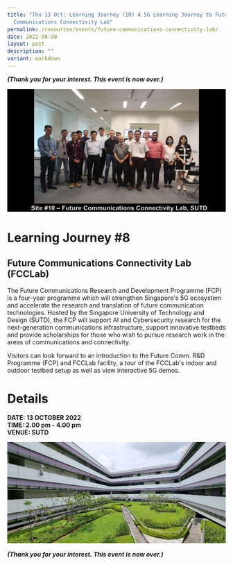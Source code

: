 ```yaml
---
title: "Thu 13 Oct: Learning Journey (10) A 5G Learning Journey to Future
  Communications Connectivity Lab"
permalink: /resources/events/future-communications-connectivity-lab/
date: 2022-08-30
layout: post
description: ""
variant: markdown
---
```

***(Thank you for your interest. This event  is now over.)***

![5GLF Group Photo_SUTD](/images/events/5GLF/5GLF_Group%20Photo_Future%20Communications%20Connectivity%20Lab,%20SUTD.jpg)

# Learning Journey #8

## Future Communications Connectivity Lab (FCCLab)

The Future Communications Research and Development Programme (FCP) is a four-year programme which will strengthen Singapore's 5G ecosystem and accelerate the research and translation of future communication technologies. Hosted by the Singapore University of Technology and Design (SUTD), the FCP will support AI and Cybersecurity  research for the next-generation communications infrastructure, support innovative testbeds and provide scholarships for those who wish to pursue research work in the areas of communications and connectivity.

Visitors can look forward to an introduction to the Future Comm. R&amp;D Programme (FCP) and FCCLab facility, a tour of the FCCLab's indoor and outdoor testbed setup as well as view interactive 5G demos.


# Details
**DATE: 13 OCTOBER 2022** <br> 
**TIME: 2.00 pm - 4.00 pm** <br> 
**VENUE: SUTD** 

![FCP_SUTD_Drone_Arena](/images/events/5GLF/FCP_SUTD_Drone_Arena.jpg)

***(Thank you for your interest. This event  is now over.)***